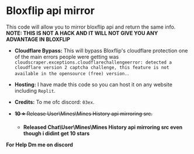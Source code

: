 # Bloxflip api mirror
This code will allow you to mirror bloxflip api and return the same info.
**NOTE: THIS IS NOT A HACK AND IT WILL NOT GIVE YOU ANY ADVANTAGE IN BLOXFLIP**

- **Cloudflare Bypass:** This will bypass Bloxflip's cloudflare protection one of the main errors people were getting was ``cloudscraper.exceptions.cloudflarechallengeerror: detected a cloudflare version 2 captcha challenge, this feature is not available in the opensource (free) version.``.

- **Hosting:** I have made this code so you can host it on any website including ``Replit``.

- **Credits:** To me ofc discord: ``03ex``.

- <s>**10 ⭐** Release User\Mines\Mines History api mirroring src.</s>
  - **Released Chat\User\Mines\Mines History api mirroring src even though i didint get 10 stars**
    


**For Help Dm me on discord**
